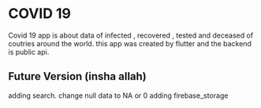 # COVID 19

Covid 19 app is about data of infected , recovered , tested and deceased of coutries around the world. this app was created by flutter and the backend is public api.

## Future Version (insha allah)
 
 adding search.
 change null data to NA or 0
 adding firebase_storage

